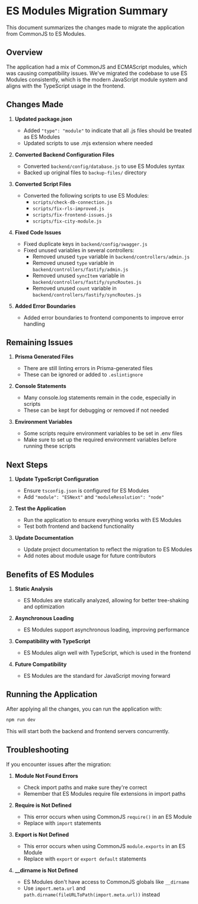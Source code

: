 # ES Modules Migration Summary

This document summarizes the changes made to migrate the application from CommonJS to ES Modules.

## Overview

The application had a mix of CommonJS and ECMAScript modules, which was causing compatibility issues. We've migrated the codebase to use ES Modules consistently, which is the modern JavaScript module system and aligns with the TypeScript usage in the frontend.

## Changes Made

1. **Updated package.json**

   - Added `"type": "module"` to indicate that all .js files should be treated as ES Modules
   - Updated scripts to use .mjs extension where needed

2. **Converted Backend Configuration Files**

   - Converted `backend/config/database.js` to use ES Modules syntax
   - Backed up original files to `backup-files/` directory

3. **Converted Script Files**

   - Converted the following scripts to use ES Modules:
     - `scripts/check-db-connection.js`
     - `scripts/fix-rls-improved.js`
     - `scripts/fix-frontend-issues.js`
     - `scripts/fix-city-module.js`

4. **Fixed Code Issues**

   - Fixed duplicate keys in `backend/config/swagger.js`
   - Fixed unused variables in several controllers:
     - Removed unused `type` variable in `backend/controllers/admin.js`
     - Removed unused `type` variable in `backend/controllers/fastify/admin.js`
     - Removed unused `syncItem` variable in `backend/controllers/fastify/syncRoutes.js`
     - Removed unused `count` variable in `backend/controllers/fastify/syncRoutes.js`

5. **Added Error Boundaries**
   - Added error boundaries to frontend components to improve error handling

## Remaining Issues

1. **Prisma Generated Files**

   - There are still linting errors in Prisma-generated files
   - These can be ignored or added to `.eslintignore`

2. **Console Statements**

   - Many console.log statements remain in the code, especially in scripts
   - These can be kept for debugging or removed if not needed

3. **Environment Variables**
   - Some scripts require environment variables to be set in .env files
   - Make sure to set up the required environment variables before running these scripts

## Next Steps

1. **Update TypeScript Configuration**

   - Ensure `tsconfig.json` is configured for ES Modules
   - Add `"module": "ESNext"` and `"moduleResolution": "node"`

2. **Test the Application**

   - Run the application to ensure everything works with ES Modules
   - Test both frontend and backend functionality

3. **Update Documentation**
   - Update project documentation to reflect the migration to ES Modules
   - Add notes about module usage for future contributors

## Benefits of ES Modules

1. **Static Analysis**

   - ES Modules are statically analyzed, allowing for better tree-shaking and optimization

2. **Asynchronous Loading**

   - ES Modules support asynchronous loading, improving performance

3. **Compatibility with TypeScript**

   - ES Modules align well with TypeScript, which is used in the frontend

4. **Future Compatibility**
   - ES Modules are the standard for JavaScript moving forward

## Running the Application

After applying all the changes, you can run the application with:

```bash
npm run dev
```

This will start both the backend and frontend servers concurrently.

## Troubleshooting

If you encounter issues after the migration:

1. **Module Not Found Errors**

   - Check import paths and make sure they're correct
   - Remember that ES Modules require file extensions in import paths

2. **Require is Not Defined**

   - This error occurs when using CommonJS `require()` in an ES Module
   - Replace with `import` statements

3. **Export is Not Defined**

   - This error occurs when using CommonJS `module.exports` in an ES Module
   - Replace with `export` or `export default` statements

4. **\_\_dirname is Not Defined**
   - ES Modules don't have access to CommonJS globals like `__dirname`
   - Use `import.meta.url` and `path.dirname(fileURLToPath(import.meta.url))` instead
